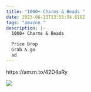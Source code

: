 ```yaml
---
title: "1000+ Charms & Beads "
date: 2023-06-13T13:55:54.616Z
tags: "amazon "
description: |-
  1000+ Charms & Beads 

  Price Drop 
  Grab & go 
  ad
---
```

<!--StartFragment-->https://amzn.to/42D4aRy 

![](https://m.media-amazon.com/images/I/919-5ICM00L._AC_SL1500_.jpg)

<!--EndFragment-->